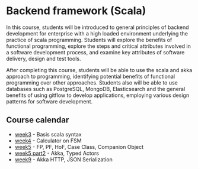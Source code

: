 # Backend framework (Scala)

In this course, students will be introduced to general principles of backend development 
for enterprise with a high loaded environment underlying the practice of scala 
programming. Students will explore the benefits of functional programming, explore 
the steps and critical attributes involved in a software development process, 
and examine key attributes of software delivery, design and test tools. 

After completing this course, students will be able to use the scala and akka approach 
to programming, identifying potential benefits of functional programming over other 
approaches. Students also will be able to use databases such as PostgreSQL, MongoDB, 
Elasticsearch and the general benefits of using gitflow to develop applications, 
employing various design patterns for software development.

## Course calendar

- [week3](week3) - Basis scala syntax
- [week4](week4) - Calculator on FSM
- [week5](week5) - FP, PF, HoF, Case Class, Companion Object
- [week5 part2](week5_2) - Akka, Typed Actors
- [week9](week9) - Akka HTTP, JSON Serialization
